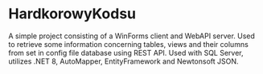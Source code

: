 # HardkorowyKodsu

A simple project consisting of a WinForms client and WebAPI server. Used to retrieve some information concerning tables, views and their columns from set in config file database using REST API. Used with SQL Server, utilizes .NET 8, AutoMapper, EntityFramework and Newtonsoft JSON.
